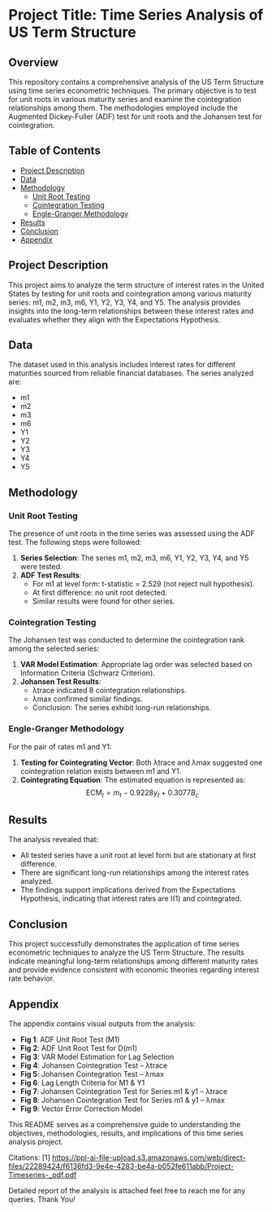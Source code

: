 # Project Title: Time Series Analysis of US Term Structure

## Overview
This repository contains a comprehensive analysis of the US Term Structure using time series econometric techniques. The primary objective is to test for unit roots in various maturity series and examine the cointegration relationships among them. The methodologies employed include the Augmented Dickey-Fuller (ADF) test for unit roots and the Johansen test for cointegration.

## Table of Contents
- [Project Description](#project-description)
- [Data](#data)
- [Methodology](#methodology)
  - [Unit Root Testing](#unit-root-testing)
  - [Cointegration Testing](#cointegration-testing)
  - [Engle-Granger Methodology](#engle-granger-methodology)
- [Results](#results)
- [Conclusion](#conclusion)
- [Appendix](#appendix)

## Project Description
This project aims to analyze the term structure of interest rates in the United States by testing for unit roots and cointegration among various maturity series: m1, m2, m3, m6, Y1, Y2, Y3, Y4, and Y5. The analysis provides insights into the long-term relationships between these interest rates and evaluates whether they align with the Expectations Hypothesis.

## Data
The dataset used in this analysis includes interest rates for different maturities sourced from reliable financial databases. The series analyzed are:
- m1
- m2
- m3
- m6
- Y1
- Y2
- Y3
- Y4
- Y5

## Methodology

### Unit Root Testing
The presence of unit roots in the time series was assessed using the ADF test. The following steps were followed:
1. **Series Selection**: The series m1, m2, m3, m6, Y1, Y2, Y3, Y4, and Y5 were tested.
2. **ADF Test Results**: 
   - For m1 at level form: t-statistic = 2.529 (not reject null hypothesis).
   - At first difference: no unit root detected.
   - Similar results were found for other series.

### Cointegration Testing
The Johansen test was conducted to determine the cointegration rank among the selected series:
1. **VAR Model Estimation**: Appropriate lag order was selected based on Information Criteria (Schwarz Criterion).
2. **Johansen Test Results**:
   - λtrace indicated 8 cointegration relationships.
   - λmax confirmed similar findings.
   - Conclusion: The series exhibit long-run relationships.

### Engle-Granger Methodology
For the pair of rates m1 and Y1:
1. **Testing for Cointegrating Vector**: Both λtrace and λmax suggested one cointegration relation exists between m1 and Y1.
2. **Cointegrating Equation**: The estimated equation is represented as:
   $$ \text{ECM}_t = m_t - 0.9228y_t + 0.3077B_c $$

## Results
The analysis revealed that:
- All tested series have a unit root at level form but are stationary at first difference.
- There are significant long-run relationships among the interest rates analyzed.
- The findings support implications derived from the Expectations Hypothesis, indicating that interest rates are I(1) and cointegrated.

## Conclusion
This project successfully demonstrates the application of time series econometric techniques to analyze the US Term Structure. The results indicate meaningful long-term relationships among different maturity rates and provide evidence consistent with economic theories regarding interest rate behavior.

## Appendix
The appendix contains visual outputs from the analysis:
- **Fig 1**: ADF Unit Root Test (M1)
- **Fig 2**: ADF Unit Root Test for D(m1)
- **Fig 3**: VAR Model Estimation for Lag Selection
- **Fig 4**: Johansen Cointegration Test – λtrace
- **Fig 5**: Johansen Cointegration Test – λmax
- **Fig 6**: Lag Length Criteria for M1 & Y1
- **Fig 7**: Johansen Cointegration Test for Series m1 & y1 – λtrace 
- **Fig 8**: Johansen Cointegration Test for Series m1 & y1 – λmax 
- **Fig 9**: Vector Error Correction Model 

This README serves as a comprehensive guide to understanding the objectives, methodologies, results, and implications of this time series analysis project.

Citations:
[1] https://ppl-ai-file-upload.s3.amazonaws.com/web/direct-files/22289424/f6136fd3-9e4e-4283-be4a-b052fe611abb/Project-Timeseries-_pdf.pdf

Detailed report of the analysis is attached feel free to reach me for any queries.
Thank You!
